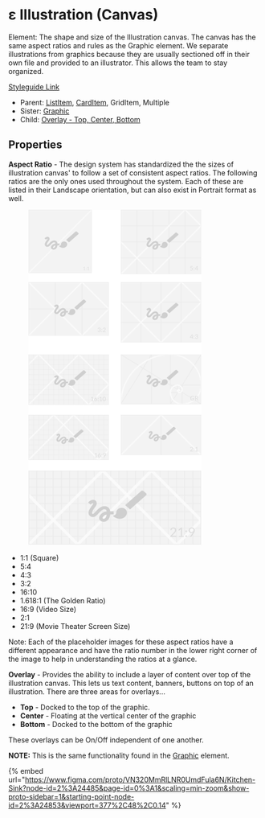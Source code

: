 # ε Illustration (Canvas)

Element: The shape and size of the Illustration canvas. The canvas has the same aspect ratios and rules as the Graphic element. We separate illustrations from graphics because they are usually sectioned off in their own file and provided to an illustrator. This allows the team to stay organized.

[Styleguide Link](https://zpl.io/brGvn4X)

* Parent: [ListItem](../../components/list-item/), [CardItem](../../ks-modules/card-view/card-item.md), GridItem, Multiple
* Sister: [Graphic](./)
* Child: [Overlay - Top, Center, Bottom](overlay/)

## Properties

**Aspect Ratio** - The design system has standardized the the sizes of illustration canvas' to follow a set of consistent aspect ratios. The following ratios are the only ones used throughout the system. Each of these are listed in their Landscape orientation, but can also exist in Portrait format as well.

<figure><img src="../../../.gitbook/assets/Aspect Ratio.png" alt=""><figcaption></figcaption></figure>

* 1:1 (Square)
* 5:4
* 4:3
* 3:2
* 16:10
* 1.618:1 (The Golden Ratio)
* 16:9 (Video Size)
* 2:1
* 21:9 (Movie Theater Screen Size)

Note: Each of the placeholder images for these aspect ratios have a different appearance and have the ratio number in the lower right corner of the image to help in understanding the ratios at a glance.

**Overlay** - Provides the ability to include a layer of content over top of the illustration canvas. This lets us text content, banners, buttons on top of an illustration. There are three areas for overlays...

* **Top** - Docked to the top of the graphic.
* **Center** - Floating at the vertical center of the graphic
* **Bottom** - Docked to the bottom of the graphic

These overlays can be On/Off independent of one another.

**NOTE:** This is the same functionality found in the [Graphic](./) element.

{% embed url="https://www.figma.com/proto/VN320MmRlLNR0UmdFula6N/Kitchen-Sink?node-id=2%3A24485&page-id=0%3A1&scaling=min-zoom&show-proto-sidebar=1&starting-point-node-id=2%3A24853&viewport=377%2C48%2C0.14" %}
